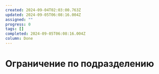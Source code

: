 ```yaml
---
created: 2024-09-04T02:03:00.763Z
updated: 2024-09-05T06:08:16.004Z
assigned: ""
progress: 0
tags: []
completed: 2024-09-05T06:08:16.004Z
column: Done
---
```


# Ограничение по подразделению

